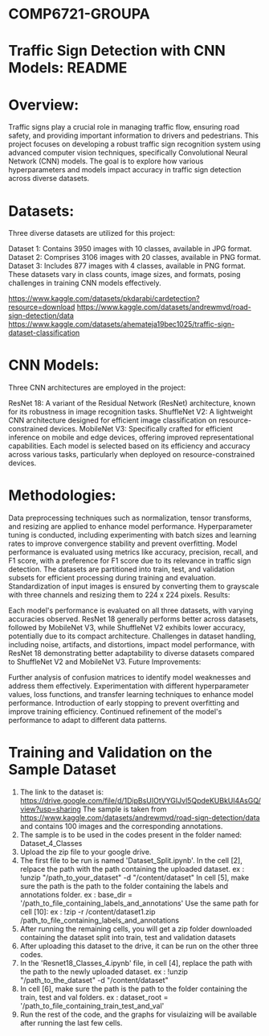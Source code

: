 # COMP6721-GROUPA
# Traffic Sign Detection with CNN Models: README

# Overview:

Traffic signs play a crucial role in managing traffic flow, ensuring road safety, and providing important information to drivers and pedestrians. This project focuses on developing a robust traffic sign recognition system using advanced computer vision techniques, specifically Convolutional Neural Network (CNN) models. The goal is to explore how various hyperparameters and models impact accuracy in traffic sign detection across diverse datasets.

# Datasets:

Three diverse datasets are utilized for this project:

Dataset 1: Contains 3950 images with 10 classes, available in JPG format.
Dataset 2: Comprises 3106 images with 20 classes, available in PNG format.
Dataset 3: Includes 877 images with 4 classes, available in PNG format.
These datasets vary in class counts, image sizes, and formats, posing challenges in training CNN models effectively.

https://www.kaggle.com/datasets/pkdarabi/cardetection?resource=download
https://www.kaggle.com/datasets/andrewmvd/road-sign-detection/data
https://www.kaggle.com/datasets/ahemateja19bec1025/traffic-sign-dataset-classification

# CNN Models:

Three CNN architectures are employed in the project:

ResNet 18: A variant of the Residual Network (ResNet) architecture, known for its robustness in image recognition tasks.
ShuffleNet V2: A lightweight CNN architecture designed for efficient image classification on resource-constrained devices.
MobileNet V3: Specifically crafted for efficient inference on mobile and edge devices, offering improved representational capabilities.
Each model is selected based on its efficiency and accuracy across various tasks, particularly when deployed on resource-constrained devices.

# Methodologies:

Data preprocessing techniques such as normalization, tensor transforms, and resizing are applied to enhance model performance.
Hyperparameter tuning is conducted, including experimenting with batch sizes and learning rates to improve convergence stability and prevent overfitting.
Model performance is evaluated using metrics like accuracy, precision, recall, and F1 score, with a preference for F1 score due to its relevance in traffic sign detection.
The datasets are partitioned into train, test, and validation subsets for efficient processing during training and evaluation.
Standardization of input images is ensured by converting them to grayscale with three channels and resizing them to 224 x 224 pixels.
Results:

Each model's performance is evaluated on all three datasets, with varying accuracies observed.
ResNet 18 generally performs better across datasets, followed by MobileNet V3, while ShuffleNet V2 exhibits lower accuracy, potentially due to its compact architecture.
Challenges in dataset handling, including noise, artifacts, and distortions, impact model performance, with ResNet 18 demonstrating better adaptability to diverse datasets compared to ShuffleNet V2 and MobileNet V3.
Future Improvements:

Further analysis of confusion matrices to identify model weaknesses and address them effectively.
Experimentation with different hyperparameter values, loss functions, and transfer learning techniques to enhance model performance.
Introduction of early stopping to prevent overfitting and improve training efficiency.
Continued refinement of the model's performance to adapt to different data patterns.

# Training and Validation on the Sample Dataset

1. The link to the dataset is: https://drive.google.com/file/d/1DipBsUIOtVYGIJvl5QpdeKUBkUl4AsGQ/view?usp=sharing
   The sample is taken from https://www.kaggle.com/datasets/andrewmvd/road-sign-detection/data and contains 100 images and the corresponding annotations.
2. The sample is to be used in the codes present in the folder named: Dataset_4_Classes
3. Upload the zip file to your google drive.
4. The first file to be run is named 'Dataset_Split.ipynb'. In the cell [2], relpace the path with the path containing the uploaded dataset.
 ex : !unzip "/path_to_your_dataset" -d "/content/dataset"
   In cell [5], make sure the path is the path to the folder containing the labels and annotations folder.
 ex : base_dir = '/path_to_file_containing_labels_and_annotations'
   Use the same path for cell [10]:
 ex : !zip -r /content/dataset1.zip /path_to_file_containing_labels_and_annotations
6. After running the remaining cells, you will get a zip folder downloaded containing the dataset split into train, test and validation datasets
7. After uploading this dataset to the drive, it can be run on the other three codes.
8. In the 'Resnet18_Classes_4.ipynb' file, in cell [4], replace the path with the path to the newly uploaded dataset.
  ex : !unzip "/path_to_the_dataset" -d "/content/dataset"
9.  In cell [6], make sure the path is the path to the folder containing the train, test and val folders.
  ex : dataset_root = '/path_to_file_containing_train_test_and_val'
10. Run the rest of the code, and the graphs for visulaizing will be available after running the last few cells.
